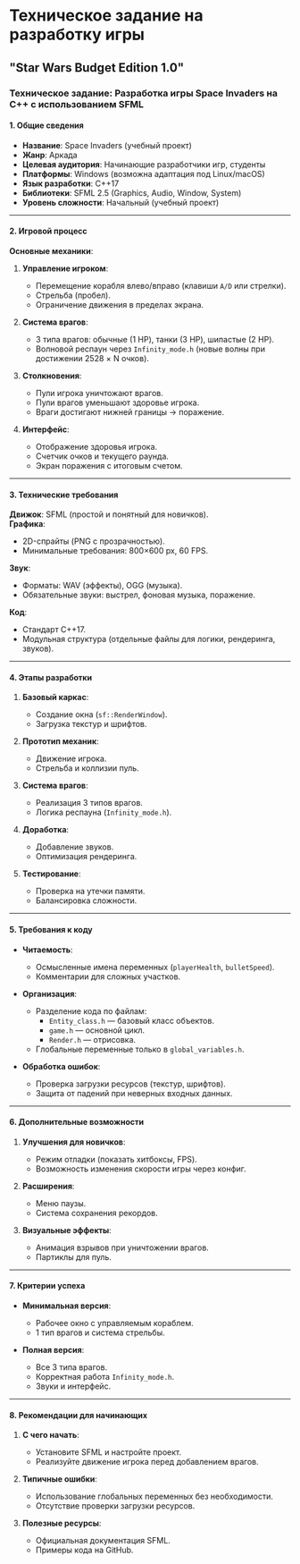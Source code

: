 # Техническое задание на разработку игры  
## "Star Wars Budget Edition 1.0"

### **Техническое задание: Разработка игры Space Invaders на C++ с использованием SFML**  

#### **1. Общие сведения**  
- **Название**: Space Invaders (учебный проект)  
- **Жанр**: Аркада  
- **Целевая аудитория**: Начинающие разработчики игр, студенты  
- **Платформы**: Windows (возможна адаптация под Linux/macOS)  
- **Язык разработки**: C++17  
- **Библиотеки**: SFML 2.5 (Graphics, Audio, Window, System)  
- **Уровень сложности**: Начальный (учебный проект)  

---

#### **2. Игровой процесс**  
**Основные механики**:  
1. **Управление игроком**:  
   - Перемещение корабля влево/вправо (клавиши `A/D` или стрелки).  
   - Стрельба (пробел).  
   - Ограничение движения в пределах экрана.  

2. **Система врагов**:  
   - 3 типа врагов: обычные (1 HP), танки (3 HP), шипастые (2 HP).  
   - Волновой респаун через `Infinity_mode.h` (новые волны при достижении 2528 × N очков).  

3. **Столкновения**:  
   - Пули игрока уничтожают врагов.  
   - Пули врагов уменьшают здоровье игрока.  
   - Враги достигают нижней границы → поражение.  

4. **Интерфейс**:  
   - Отображение здоровья игрока.  
   - Счетчик очков и текущего раунда.  
   - Экран поражения с итоговым счетом.  

---

#### **3. Технические требования**  
**Движок**: SFML (простой и понятный для новичков).  
**Графика**:  
- 2D-спрайты (PNG с прозрачностью).  
- Минимальные требования: 800×600 px, 60 FPS.  

**Звук**:  
- Форматы: WAV (эффекты), OGG (музыка).  
- Обязательные звуки: выстрел, фоновая музыка, поражение.  

**Код**:  
- Стандарт C++17.  
- Модульная структура (отдельные файлы для логики, рендеринга, звуков).  

---

#### **4. Этапы разработки**  
1. **Базовый каркас**:  
   - Создание окна (`sf::RenderWindow`).  
   - Загрузка текстур и шрифтов.  

2. **Прототип механик**:  
   - Движение игрока.  
   - Стрельба и коллизии пуль.  

3. **Система врагов**:  
   - Реализация 3 типов врагов.  
   - Логика респауна (`Infinity_mode.h`).  

4. **Доработка**:  
   - Добавление звуков.  
   - Оптимизация рендеринга.  

5. **Тестирование**:  
   - Проверка на утечки памяти.  
   - Балансировка сложности.  

---

#### **5. Требования к коду**  
- **Читаемость**:  
  - Осмысленные имена переменных (`playerHealth`, `bulletSpeed`).  
  - Комментарии для сложных участков.  

- **Организация**:  
  - Разделение кода по файлам:  
    - `Entity_class.h` — базовый класс объектов.  
    - `game.h` — основной цикл.  
    - `Render.h` — отрисовка.  
  - Глобальные переменные только в `global_variables.h`.  

- **Обработка ошибок**:  
  - Проверка загрузки ресурсов (текстур, шрифтов).  
  - Защита от падений при неверных входных данных.  

---

#### **6. Дополнительные возможности**  
1. **Улучшения для новичков**:  
   - Режим отладки (показать хитбоксы, FPS).  
   - Возможность изменения скорости игры через конфиг.  

2. **Расширения**:  
   - Меню паузы.  
   - Система сохранения рекордов.  

3. **Визуальные эффекты**:  
   - Анимация взрывов при уничтожении врагов.  
   - Партиклы для пуль.  

---

#### **7. Критерии успеха**  
- **Минимальная версия**:  
  - Рабочее окно с управляемым кораблем.  
  - 1 тип врагов и система стрельбы.  

- **Полная версия**:  
  - Все 3 типа врагов.  
  - Корректная работа `Infinity_mode.h`.  
  - Звуки и интерфейс.  

---

#### **8. Рекомендации для начинающих**  
1. **С чего начать**:  
   - Установите SFML и настройте проект.  
   - Реализуйте движение игрока перед добавлением врагов.  

2. **Типичные ошибки**:  
   - Использование глобальных переменных без необходимости.  
   - Отсутствие проверки загрузки ресурсов.  

3. **Полезные ресурсы**:  
   - Официальная документация SFML.  
   - Примеры кода на GitHub.  

